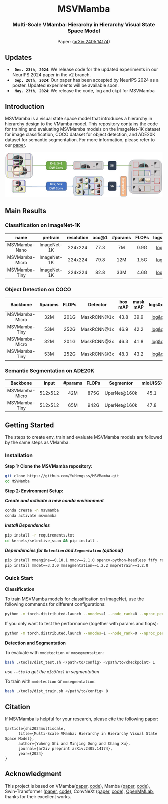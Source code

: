 
<div align="center">
<h1>MSVMamba </h1>
<h3>Multi-Scale VMamba: Hierarchy in Hierarchy Visual State Space Model</h3>

Paper: ([arXiv:2405.14174](https://arxiv.org/abs/2405.14174))
</div>

## Updates
* **` Dec. 23th, 2024`**: We release code for the updated experiments in our NeurIPS 2024 paper in the v2 branch.
* **` Sep. 26th, 2024`**: Our paper has been accepted by NeurIPS 2024 as a poster. Updated experiments will be available soon.
* **` May. 23th, 2024`**: We release the code, log and ckpt for MSVMamba


## Introduction
MSVMamba is a visual state space model that introduces a hierarchy in hierarchy design to the VMamba model. This repository contains the code for training and evaluating MSVMamba models on the ImageNet-1K dataset for image classification, COCO dataset for object detection, and ADE20K dataset for semantic segmentation.
For more information, please refer to our [paper](https://arxiv.org/abs/2405.14174).

<p align="center">
  <img src="./assets/ms2d.jpg" width="800" />
</p>

## Main Results

### **Classification on ImageNet-1K**

|      name      | pretrain | resolution | acc@1 | #params | FLOPs |                                               logs&ckpts                                                | 
|:--------------:| :---: | :---: |:-----:|:-------:|:-----:|:-------------------------------------------------------------------------------------------------------:| 
| MSVMamba-Nano  | ImageNet-1K | 224x224 | 77.3  |   7M    | 0.9G  |   [log&ckpt](https://drive.google.com/drive/folders/1J41w3ApitQhp2O3wHmJoOs4U032uqebK?usp=drive_link)   |
| MSVMamba-Micro | ImageNet-1K | 224x224 | 79.8  |   12M   | 1.5G  |                                              [log&ckpt](https://drive.google.com/drive/folders/1jfl2GmuKcUB8sPwRlyHK_wT0MjqgljYk?usp=drive_link)                                              | 
| MSVMamba-Tiny  | ImageNet-1K | 224x224 | 82.8  |   33M   | 4.6G  |                                              [log&ckpt](https://drive.google.com/drive/folders/1ddNWk89ohcxxMuVEaJ2Y5A6xeBKgA7lU?usp=drive_link)                                              | 

### **Object Detection on COCO**
  
|    Backbone    | #params | FLOPs | Detector | box mAP | mask mAP |     logs&ckpts     | 
|:--------------:|:-------:|:-----:| :---: |:-------:|:--------:|:------------------:|
| MSVMamba-Micro |   32M   | 201G  | MaskRCNN@1x |  43.8   |   39.9   | [log&ckpt](https://drive.google.com/drive/folders/12CrNAGBalU0yoQcQgPTGO5lM397Jc4La?usp=drive_link) |
| MSVMamba-Tiny  |   53M   | 252G  | MaskRCNN@1x |  46.9   |   42.2   | [log&ckpt](https://drive.google.com/drive/folders/1MogQ6PGdrgsyJckJTL9BJzlMCodJ3epu?usp=drive_link) |
|    MSVMamba-Micro    |   32M   | 201G  | MaskRCNN@3x |  46.3   |   41.8   | [log&ckpt](https://drive.google.com/drive/folders/10-8cDnRfnk_j4QxMHkhUyecucnM_82pt?usp=drive_link) |
|    MSVMamba-Tiny    |   53M   | 252G  | MaskRCNN@3x |  48.3   |   43.2   | [log&ckpt](https://drive.google.com/drive/folders/1dK1qFjaU8GmqvsmMr1mgppNJlNacHPtG?usp=drive_link) |


### **Semantic Segmentation on ADE20K**

|   Backbone    | Input| #params | FLOPs | Segmentor | mIoU(SS) | mIoU(MS) |                                                                                          logs&ckpts                                                                                          |
|:-------------:| :---: |:-------:|:-----:| :---: |:--------:|:--------:|:--------------------------------------------------------------------------------------------------------------------------------------------------------------------------------------------:|
|MSVMamba-Micro | 512x512 |   42M   | 875G  | UperNet@160k |   45.1   |   45.4   |                                             [log&ckpt](https://drive.google.com/drive/folders/1naZHL4mwTchllAE001SsyZ_z4y_JRF0s?usp=drive_link)                                              | 
|  MSVMamba-Tiny   | 512x512 |   65M   | 942G  | UperNet@160k |   47.8   |    -     |                                             [log&ckpt](https://drive.google.com/drive/folders/1FaFPFExDd_4goIlLjTR7fXsuMRr-vYoY?usp=drive_link)                                              | 


## Getting Started
The steps to create env, train and evaluate MSVMamba models are followed by the same steps as VMamba.

### Installation

**Step 1: Clone the MSVMamba repository:**

```bash
git clone https://github.com/YuHengsss/MSVMamba.git
cd MSVMamba
```

**Step 2: Environment Setup:**

***Create and activate a new conda environment***

```bash
conda create -n msvmamba
conda activate msvmamba
```

***Install Dependencies***

```bash
pip install -r requirements.txt
cd kernels/selective_scan && pip install .
```
<!-- cd kernels/cross_scan && pip install . -->


***Dependencies for `Detection` and `Segmentation` (optional)***

```bash
pip install mmengine==0.10.1 mmcv==2.1.0 opencv-python-headless ftfy regex
pip install mmdet==3.3.0 mmsegmentation==1.2.2 mmpretrain==1.2.0
```

<!-- conda create -n cu12 python=3.10 -y && conda activate cu12
pip install torch torchvision torchaudio --index-url https://download.pytorch.org/whl/cu121
# install cuda121 for windows
# install https://visualstudio.microsoft.com/visual-cpp-build-tools/
pip install timm==0.4.12 fvcore packaging -->


### Quick Start

**Classification**

To train MSVMamba models for classification on ImageNet, use the following commands for different configurations:

```bash
python -m torch.distributed.launch --nnodes=1 --node_rank=0 --nproc_per_node=8 --master_addr="127.0.0.1" --master_port=29501 main.py --cfg </path/to/config> --batch-size 128 --data-path </path/of/dataset> --output /tmp
```

If you only want to test the performance (together with params and flops):

```bash
python -m torch.distributed.launch --nnodes=1 --node_rank=0 --nproc_per_node=1 --master_addr="127.0.0.1" --master_port=29501 main.py --cfg </path/to/config> --batch-size 128 --data-path </path/of/dataset> --output /tmp --resume </path/of/checkpoint> --eval
```

**Detection and Segmentation**

To evaluate with `mmdetection` or `mmsegmentation`:
```bash
bash ./tools/dist_test.sh </path/to/config> </path/to/checkpoint> 1
```
*use `--tta` to get the `mIoU(ms)` in segmentation*

To train with `mmdetection` or `mmsegmentation`:
```bash
bash ./tools/dist_train.sh </path/to/config> 8
```


## Citation
If MSVMamba is helpful for your research, please cite the following paper:
```
@article{shi2024multiscale,
      title={Multi-Scale VMamba: Hierarchy in Hierarchy Visual State Space Model}, 
      author={Yuheng Shi and Minjing Dong and Chang Xu},
      journal={arXiv preprint arXiv:2405.14174},
      year={2024}
}
```

## Acknowledgment

This project is based on VMamba([paper](https://arxiv.org/abs/2401.10166), [code](https://github.com/MzeroMiko/VMamba)), Mamba ([paper](https://arxiv.org/abs/2312.00752), [code](https://github.com/state-spaces/mamba)), Swin-Transformer ([paper](https://arxiv.org/pdf/2103.14030.pdf), [code](https://github.com/microsoft/Swin-Transformer)), ConvNeXt ([paper](https://arxiv.org/abs/2201.03545), [code](https://github.com/facebookresearch/ConvNeXt)), [OpenMMLab](https://github.com/open-mmlab),
 thanks for their excellent works.

